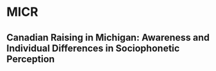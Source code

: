 # MICR
## Canadian Raising in Michigan: Awareness and Individual Differences in Sociophonetic Perception
